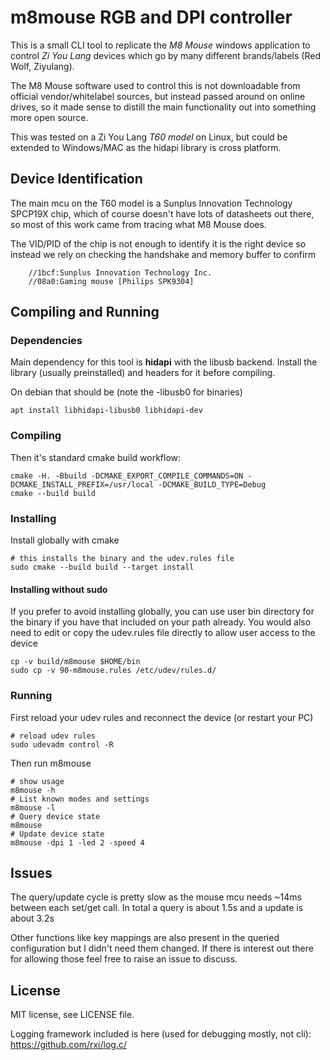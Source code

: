 # m8mouse RGB and DPI controller

This is a small CLI tool to replicate the *M8 Mouse* windows 
application to control *Zi You Lang* devices which go by many
different brands/labels (Red Wolf, Ziyulang).

The M8 Mouse software used to control this is not downloadable 
from official vendor/whitelabel sources, but instead passed around
on online drives, so it made sense to distill the main functionality
out into something more open source.

This was tested on a Zi You Lang *T60 model* on Linux, but could
be extended to Windows/MAC as the hidapi library is cross platform.

## Device Identification

The main mcu on the T60 model is a Sunplus Innovation Technology
SPCP19X chip, which of course doesn't have lots of datasheets out
there, so most of this work came from tracing what M8 Mouse does.

The VID/PID of the chip is not enough to identify it is the right device
so instead we rely on checking the handshake and memory buffer to confirm

        //1bcf:Sunplus Innovation Technology Inc.
        //08a0:Gaming mouse [Philips SPK9304]


## Compiling and Running

### Dependencies

Main dependency for this tool is **hidapi** with the libusb backend.
Install the library (usually preinstalled) and headers for it before
compiling.

On debian that should be (note the -libusb0 for binaries)

    apt install libhidapi-libusb0 libhidapi-dev

### Compiling

Then it's standard cmake build workflow:

    cmake -H. -Bbuild -DCMAKE_EXPORT_COMPILE_COMMANDS=ON -DCMAKE_INSTALL_PREFIX=/usr/local -DCMAKE_BUILD_TYPE=Debug 
    cmake --build build

### Installing

Install globally with cmake

    # this installs the binary and the udev.rules file
    sudo cmake --build build --target install

#### Installing without sudo

If you prefer to avoid installing globally, you can use user bin directory
for the binary if you have that included on your path already.
You would also need to edit or copy the udev.rules file directly to
allow user access to the device

    cp -v build/m8mouse $HOME/bin
    sudo cp -v 90-m8mouse.rules /etc/udev/rules.d/

### Running 

First reload your udev rules and reconnect the device (or restart your PC)

    # reload udev rules
    sudo udevadm control -R

Then run m8mouse
    
    # show usage
    m8mouse -h
    # List known modes and settings
    m8mouse -l
    # Query device state
    m8mouse
    # Update device state
    m8mouse -dpi 1 -led 2 -speed 4


## Issues

The query/update cycle is pretty slow as the mouse mcu needs ~14ms between each set/get call.
In total a query is about 1.5s and a update is about 3.2s

Other functions like key mappings are also present in the queried configuration
but I didn't need them changed. If there is interest out there for allowing those
feel free to raise an issue to discuss.

## License

MIT license, see LICENSE file.

Logging framework included is here (used for debugging mostly, not cli):
https://github.com/rxi/log.c/

